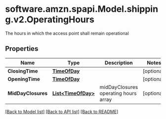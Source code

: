 # software.amzn.spapi.Model.shipping.v2.OperatingHours
The hours in which the access point shall remain operational

## Properties

Name | Type | Description | Notes
------------ | ------------- | ------------- | -------------
**ClosingTime** | [**TimeOfDay**](TimeOfDay.md) |  | [optional] 
**OpeningTime** | [**TimeOfDay**](TimeOfDay.md) |  | [optional] 
**MidDayClosures** | [**List&lt;TimeOfDay&gt;**](TimeOfDay.md) | midDayClosures operating hours array | [optional] 

[[Back to Model list]](../README.md#documentation-for-models) [[Back to API list]](../README.md#documentation-for-api-endpoints) [[Back to README]](../README.md)

